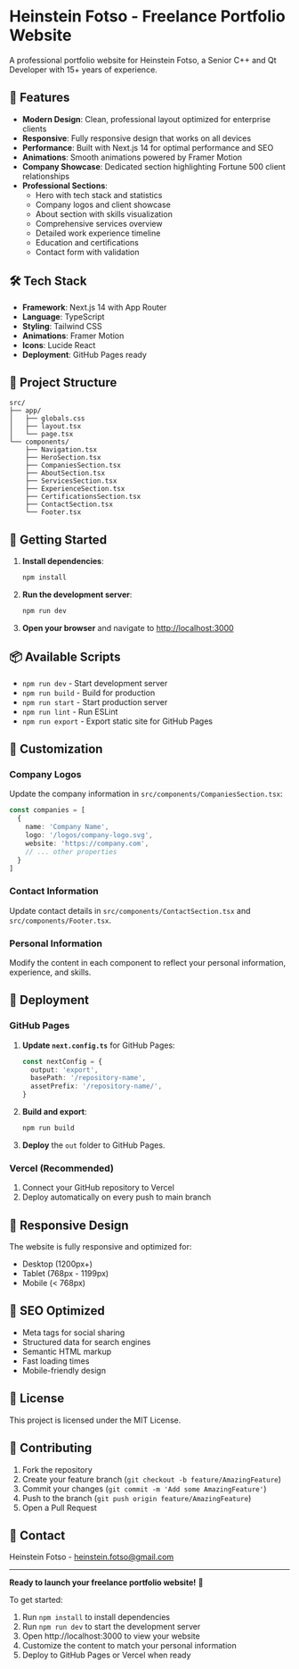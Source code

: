 # Heinstein Fotso - Freelance Portfolio Website

A professional portfolio website for Heinstein Fotso, a Senior C++ and Qt Developer with 15+ years of experience.

## 🚀 Features

- **Modern Design**: Clean, professional layout optimized for enterprise clients
- **Responsive**: Fully responsive design that works on all devices
- **Performance**: Built with Next.js 14 for optimal performance and SEO
- **Animations**: Smooth animations powered by Framer Motion
- **Company Showcase**: Dedicated section highlighting Fortune 500 client relationships
- **Professional Sections**: 
  - Hero with tech stack and statistics
  - Company logos and client showcase
  - About section with skills visualization
  - Comprehensive services overview
  - Detailed work experience timeline
  - Education and certifications
  - Contact form with validation

## 🛠️ Tech Stack

- **Framework**: Next.js 14 with App Router
- **Language**: TypeScript
- **Styling**: Tailwind CSS
- **Animations**: Framer Motion
- **Icons**: Lucide React
- **Deployment**: GitHub Pages ready

## 📁 Project Structure

```
src/
├── app/
│   ├── globals.css
│   ├── layout.tsx
│   └── page.tsx
└── components/
    ├── Navigation.tsx
    ├── HeroSection.tsx
    ├── CompaniesSection.tsx
    ├── AboutSection.tsx
    ├── ServicesSection.tsx
    ├── ExperienceSection.tsx
    ├── CertificationsSection.tsx
    ├── ContactSection.tsx
    └── Footer.tsx
```

## 🚀 Getting Started

1. **Install dependencies**:
   ```bash
   npm install
   ```

2. **Run the development server**:
   ```bash
   npm run dev
   ```

3. **Open your browser** and navigate to [http://localhost:3000](http://localhost:3000)

## 📦 Available Scripts

- `npm run dev` - Start development server
- `npm run build` - Build for production
- `npm run start` - Start production server
- `npm run lint` - Run ESLint
- `npm run export` - Export static site for GitHub Pages

## 🎨 Customization

### Company Logos
Update the company information in `src/components/CompaniesSection.tsx`:
```typescript
const companies = [
  {
    name: 'Company Name',
    logo: '/logos/company-logo.svg',
    website: 'https://company.com',
    // ... other properties
  }
]
```

### Contact Information
Update contact details in `src/components/ContactSection.tsx` and `src/components/Footer.tsx`.

### Personal Information
Modify the content in each component to reflect your personal information, experience, and skills.

## 🚀 Deployment

### GitHub Pages

1. **Update `next.config.ts`** for GitHub Pages:
   ```typescript
   const nextConfig = {
     output: 'export',
     basePath: '/repository-name',
     assetPrefix: '/repository-name/',
   }
   ```

2. **Build and export**:
   ```bash
   npm run build
   ```

3. **Deploy** the `out` folder to GitHub Pages.

### Vercel (Recommended)

1. Connect your GitHub repository to Vercel
2. Deploy automatically on every push to main branch

## 📱 Responsive Design

The website is fully responsive and optimized for:
- Desktop (1200px+)
- Tablet (768px - 1199px)
- Mobile (< 768px)

## 🎯 SEO Optimized

- Meta tags for social sharing
- Structured data for search engines
- Semantic HTML markup
- Fast loading times
- Mobile-friendly design

## 📄 License

This project is licensed under the MIT License.

## 🤝 Contributing

1. Fork the repository
2. Create your feature branch (`git checkout -b feature/AmazingFeature`)
3. Commit your changes (`git commit -m 'Add some AmazingFeature'`)
4. Push to the branch (`git push origin feature/AmazingFeature`)
5. Open a Pull Request

## 📧 Contact

Heinstein Fotso - heinstein.fotso@gmail.com

---

**Ready to launch your freelance portfolio website!** 🚀

To get started:
1. Run `npm install` to install dependencies
2. Run `npm run dev` to start the development server
3. Open http://localhost:3000 to view your website
4. Customize the content to match your personal information
5. Deploy to GitHub Pages or Vercel when ready
